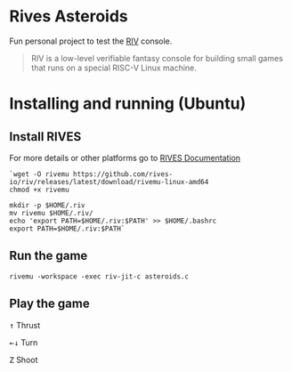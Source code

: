 # Rives Asteroids
Fun personal project to test the [RIV](https://docs.rives.io/docs/riv/introduction) console.

>RIV is a low-level verifiable fantasy console for building small games that runs on a special RISC-V Linux machine.

# Installing and running (Ubuntu)
## Install RIVES
For more details or other platforms go to [RIVES Documentation](https://docs.rives.io/docs/riv/introduction](https://docs.rives.io/docs/riv/getting-started))
```
`wget -O rivemu https://github.com/rives-io/riv/releases/latest/download/rivemu-linux-amd64
chmod +x rivemu
```
```
mkdir -p $HOME/.riv
mv rivemu $HOME/.riv/
echo 'export PATH=$HOME/.riv:$PATH' >> $HOME/.bashrc
export PATH=$HOME/.riv:$PATH`
```
## Run the game
```
rivemu -workspace -exec riv-jit-c asteroids.c
```
## Play the game
<kbd>&#8593;</kbd> Thrust

<kbd>&#8592;</kbd><kbd>&#8595;</kbd> Turn

<kbd>Z</kbd> Shoot
